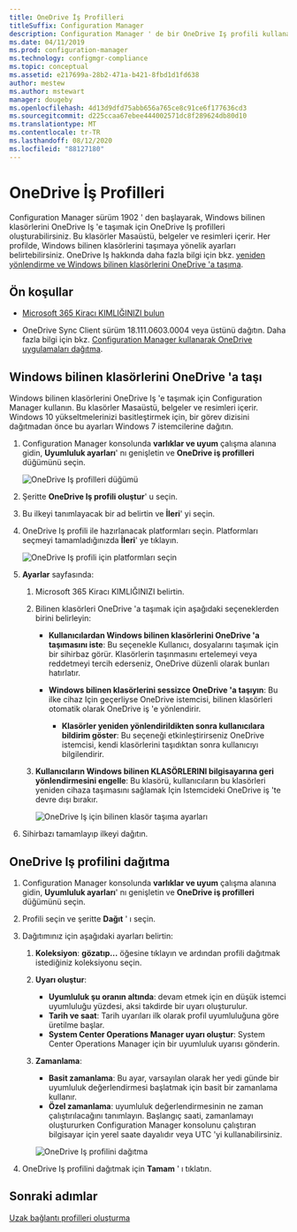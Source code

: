 ```yaml
---
title: OneDrive İş Profilleri
titleSuffix: Configuration Manager
description: Configuration Manager ' de bir OneDrive Iş profili kullanarak Windows bilinen klasörlerini OneDrive Iş 'e yönlendirin.
ms.date: 04/11/2019
ms.prod: configuration-manager
ms.technology: configmgr-compliance
ms.topic: conceptual
ms.assetid: e217699a-28b2-471a-b421-8fbd1d1fd638
author: mestew
ms.author: mstewart
manager: dougeby
ms.openlocfilehash: 4d13d9dfd75abb656a765ce8c91ce6f177636cd3
ms.sourcegitcommit: d225ccaa67ebee444002571dc8f289624db80d10
ms.translationtype: MT
ms.contentlocale: tr-TR
ms.lasthandoff: 08/12/2020
ms.locfileid: "88127180"
---
```

# <a name="onedrive-for-business-profiles"></a>OneDrive İş Profilleri

Configuration Manager sürüm 1902 ' den başlayarak, Windows bilinen klasörlerini OneDrive Iş 'e taşımak için OneDrive Iş profilleri oluşturabilirsiniz. Bu klasörler Masaüstü, belgeler ve resimleri içerir. Her profilde, Windows bilinen klasörlerini taşımaya yönelik ayarları belirtebilirsiniz. OneDrive Iş hakkında daha fazla bilgi için bkz. [yeniden yönlendirme ve Windows bilinen klasörlerini OneDrive 'a taşıma](https://docs.microsoft.com/onedrive/redirect-known-folders). <!--3556021-->

## <a name="prerequisites"></a>Ön koşullar

- [Microsoft 365 Kiracı KIMLIĞINIZI bulun](https://docs.microsoft.com/onedrive/find-your-office-365-tenant-id)  

- OneDrive Sync Client sürüm 18.111.0603.0004 veya üstünü dağıtın. Daha fazla bilgi için bkz. [Configuration Manager kullanarak OneDrive uygulamaları dağıtma](https://docs.microsoft.com/onedrive/deploy-on-windows).  

## <a name="move-windows-known-folders-to-onedrive"></a><a name="bkmk_odfb"></a>Windows bilinen klasörlerini OneDrive 'a taşı
<!--3556021-->
Windows bilinen klasörlerini OneDrive Iş 'e taşımak için Configuration Manager kullanın. Bu klasörler Masaüstü, belgeler ve resimleri içerir. Windows 10 yükseltmelerinizi basitleştirmek için, bir görev dizisini dağıtmadan önce bu ayarları Windows 7 istemcilerine dağıtın. 

1. Configuration Manager konsolunda **varlıklar ve uyum** çalışma alanına gidin, **Uyumluluk ayarları**' nı genişletin ve **OneDrive iş profilleri** düğümünü seçin.  

   ![OneDrive Iş profilleri düğümü](media/onedrive-for-business-profiles-node.png)
2. Şeritte **OneDrive Iş profili oluştur**' u seçin.  

3. Bu ilkeyi tanımlayacak bir ad belirtin ve **İleri**' yi seçin.  

4. OneDrive Iş profili ile hazırlanacak platformları seçin. Platformları seçmeyi tamamladığınızda **İleri**' ye tıklayın.

    ![OneDrive Iş profili için platformları seçin](media/onedrive-for-business-profile-select-platforms.png) 

5. **Ayarlar** sayfasında:

    1. Microsoft 365 Kiracı KIMLIĞINIZI belirtin.  

    2. Bilinen klasörleri OneDrive 'a taşımak için aşağıdaki seçeneklerden birini belirleyin:  

        - **Kullanıcılardan Windows bilinen klasörlerini OneDrive 'a taşımasını iste**: Bu seçenekle Kullanıcı, dosyalarını taşımak için bir sihirbaz görür. Klasörlerin taşınmasını ertelemeyi veya reddetmeyi tercih ederseniz, OneDrive düzenli olarak bunları hatırlatır.  

        - **Windows bilinen klasörlerini sessizce OneDrive 'a taşıyın**: Bu ilke cihaz Için geçerliyse OneDrive istemcisi, bilinen klasörleri otomatik olarak OneDrive iş 'e yönlendirir.  

            - **Klasörler yeniden yönlendirildikten sonra kullanıcılara bildirim göster**: Bu seçeneği etkinleştirirseniz OneDrive istemcisi, kendi klasörlerini taşıdıktan sonra kullanıcıyı bilgilendirir.  

    3. **Kullanıcıların Windows bilinen KLASÖRLERINI bilgisayarına geri yönlendirmesini engelle**: Bu klasörü, kullanıcıların bu klasörleri yeniden cihaza taşımasını sağlamak Için Istemcideki OneDrive iş 'te devre dışı bırakır.  

       ![OneDrive Iş için bilinen klasör taşıma ayarları](media/onedrive-for-business-profile-move-folder-settings.png)

6. Sihirbazı tamamlayıp ilkeyi dağıtın.  


## <a name="deploy-the-onedrive-for-business-profile"></a>OneDrive Iş profilini dağıtma

1. Configuration Manager konsolunda **varlıklar ve uyum** çalışma alanına gidin, **Uyumluluk ayarları**' nı genişletin ve **OneDrive iş profilleri** düğümünü seçin.  


2. Profili seçin ve şeritte **Dağıt** ' ı seçin.

3. Dağıtımınız için aşağıdaki ayarları belirtin:

   1. **Koleksiyon**: **gözatıp...** öğesine tıklayın ve ardından profili dağıtmak istediğiniz koleksiyonu seçin.  
   1. **Uyarı oluştur**:

      - **Uyumluluk şu oranın altında**: devam etmek için en düşük istemci uyumluluğu yüzdesi, aksi takdirde bir uyarı oluşturulur.
      -  **Tarih ve saat**: Tarih uyarıları ilk olarak profil uyumluluğuna göre üretilme başlar.
      - **System Center Operations Manager uyarı oluştur**: System Center Operations Manager için bir uyumluluk uyarısı gönderin.
   1. **Zamanlama**:

      - **Basit zamanlama**: Bu ayar, varsayılan olarak her yedi günde bir uyumluluk değerlendirmesi başlatmak için basit bir zamanlama kullanır.
      - **Özel zamanlama**: uyumluluk değerlendirmesinin ne zaman çalıştırılacağını tanımlayın. Başlangıç saati, zamanlamayı oluştururken Configuration Manager konsolunu çalıştıran bilgisayar için yerel saate dayalıdır veya UTC 'yi kullanabilirsiniz.
 
      ![OneDrive Iş profilini dağıtma](media/onedrive-for-business-deploy-profile.png)

4. OneDrive Iş profilini dağıtmak için **Tamam** ' ı tıklatın.


## <a name="next-steps"></a>Sonraki adımlar

[Uzak bağlantı profilleri oluşturma](create-remote-connection-profiles.md)
